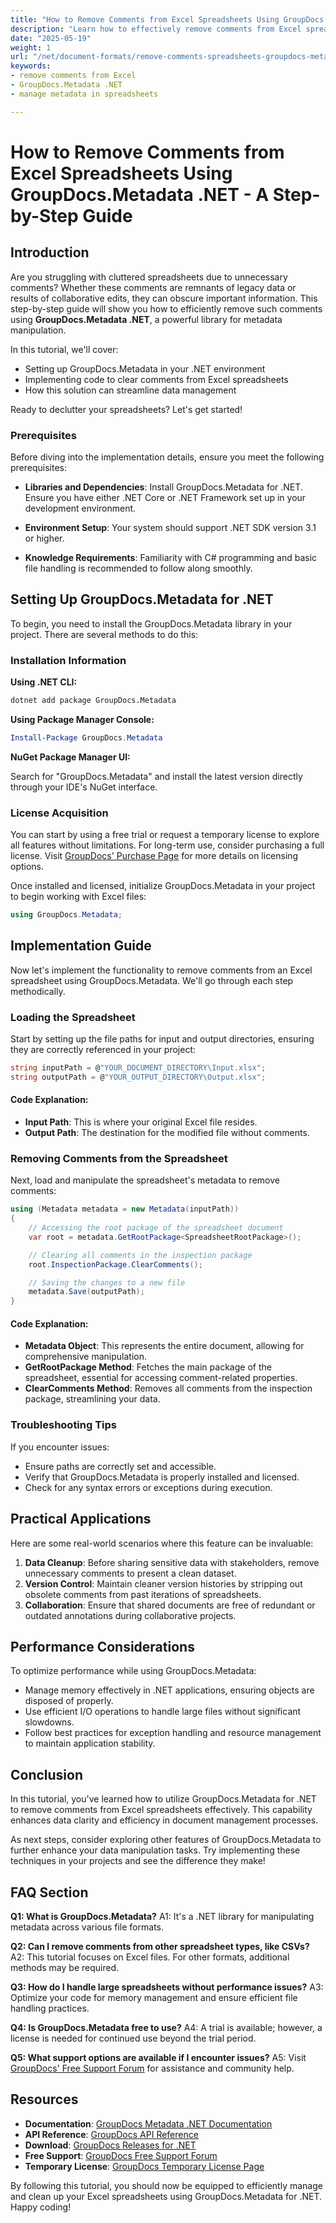 ```yaml
---
title: "How to Remove Comments from Excel Spreadsheets Using GroupDocs.Metadata .NET - A Step-by-Step Guide"
description: "Learn how to effectively remove comments from Excel spreadsheets using GroupDocs.Metadata .NET. This guide provides detailed steps for a cleaner and more efficient data management process."
date: "2025-05-19"
weight: 1
url: "/net/document-formats/remove-comments-spreadsheets-groupdocs-metadata-dotnet/"
keywords:
- remove comments from Excel
- GroupDocs.Metadata .NET
- manage metadata in spreadsheets

---
```



# How to Remove Comments from Excel Spreadsheets Using GroupDocs.Metadata .NET - A Step-by-Step Guide

## Introduction

Are you struggling with cluttered spreadsheets due to unnecessary comments? Whether these comments are remnants of legacy data or results of collaborative edits, they can obscure important information. This step-by-step guide will show you how to efficiently remove such comments using **GroupDocs.Metadata .NET**, a powerful library for metadata manipulation.

In this tutorial, we'll cover:
- Setting up GroupDocs.Metadata in your .NET environment
- Implementing code to clear comments from Excel spreadsheets
- How this solution can streamline data management

Ready to declutter your spreadsheets? Let's get started!

### Prerequisites

Before diving into the implementation details, ensure you meet the following prerequisites:

- **Libraries and Dependencies**: Install GroupDocs.Metadata for .NET. Ensure you have either .NET Core or .NET Framework set up in your development environment.
  
- **Environment Setup**: Your system should support .NET SDK version 3.1 or higher.

- **Knowledge Requirements**: Familiarity with C# programming and basic file handling is recommended to follow along smoothly.

## Setting Up GroupDocs.Metadata for .NET

To begin, you need to install the GroupDocs.Metadata library in your project. There are several methods to do this:

### Installation Information

**Using .NET CLI:**

```bash
dotnet add package GroupDocs.Metadata
```

**Using Package Manager Console:**

```powershell
Install-Package GroupDocs.Metadata
```

**NuGet Package Manager UI:**

Search for "GroupDocs.Metadata" and install the latest version directly through your IDE's NuGet interface.

### License Acquisition

You can start by using a free trial or request a temporary license to explore all features without limitations. For long-term use, consider purchasing a full license. Visit [GroupDocs' Purchase Page](https://purchase.groupdocs.com/temporary-license/) for more details on licensing options.

Once installed and licensed, initialize GroupDocs.Metadata in your project to begin working with Excel files:

```csharp
using GroupDocs.Metadata;
```

## Implementation Guide

Now let's implement the functionality to remove comments from an Excel spreadsheet using GroupDocs.Metadata. We'll go through each step methodically.

### Loading the Spreadsheet

Start by setting up the file paths for input and output directories, ensuring they are correctly referenced in your project:

```csharp
string inputPath = @"YOUR_DOCUMENT_DIRECTORY\Input.xlsx";
string outputPath = @"YOUR_OUTPUT_DIRECTORY\Output.xlsx";
```

#### Code Explanation:
- **Input Path**: This is where your original Excel file resides.
- **Output Path**: The destination for the modified file without comments.

### Removing Comments from the Spreadsheet

Next, load and manipulate the spreadsheet's metadata to remove comments:

```csharp
using (Metadata metadata = new Metadata(inputPath))
{
    // Accessing the root package of the spreadsheet document
    var root = metadata.GetRootPackage<SpreadsheetRootPackage>();

    // Clearing all comments in the inspection package
    root.InspectionPackage.ClearComments();

    // Saving the changes to a new file
    metadata.Save(outputPath);
}
```

#### Code Explanation:
- **Metadata Object**: This represents the entire document, allowing for comprehensive manipulation.
- **GetRootPackage Method**: Fetches the main package of the spreadsheet, essential for accessing comment-related properties.
- **ClearComments Method**: Removes all comments from the inspection package, streamlining your data.

### Troubleshooting Tips

If you encounter issues:
- Ensure paths are correctly set and accessible.
- Verify that GroupDocs.Metadata is properly installed and licensed.
- Check for any syntax errors or exceptions during execution.

## Practical Applications

Here are some real-world scenarios where this feature can be invaluable:
1. **Data Cleanup**: Before sharing sensitive data with stakeholders, remove unnecessary comments to present a clean dataset.
2. **Version Control**: Maintain cleaner version histories by stripping out obsolete comments from past iterations of spreadsheets.
3. **Collaboration**: Ensure that shared documents are free of redundant or outdated annotations during collaborative projects.

## Performance Considerations

To optimize performance while using GroupDocs.Metadata:
- Manage memory effectively in .NET applications, ensuring objects are disposed of properly.
- Use efficient I/O operations to handle large files without significant slowdowns.
- Follow best practices for exception handling and resource management to maintain application stability.

## Conclusion

In this tutorial, you've learned how to utilize GroupDocs.Metadata for .NET to remove comments from Excel spreadsheets effectively. This capability enhances data clarity and efficiency in document management processes.

As next steps, consider exploring other features of GroupDocs.Metadata to further enhance your data manipulation tasks. Try implementing these techniques in your projects and see the difference they make!

## FAQ Section

**Q1: What is GroupDocs.Metadata?**
A1: It's a .NET library for manipulating metadata across various file formats.

**Q2: Can I remove comments from other spreadsheet types, like CSVs?**
A2: This tutorial focuses on Excel files. For other formats, additional methods may be required.

**Q3: How do I handle large spreadsheets without performance issues?**
A3: Optimize your code for memory management and ensure efficient file handling practices.

**Q4: Is GroupDocs.Metadata free to use?**
A4: A trial is available; however, a license is needed for continued use beyond the trial period.

**Q5: What support options are available if I encounter issues?**
A5: Visit [GroupDocs' Free Support Forum](https://forum.groupdocs.com/c/metadata/) for assistance and community help.

## Resources
- **Documentation**: [GroupDocs Metadata .NET Documentation](https://docs.groupdocs.com/metadata/net/)
- **API Reference**: [GroupDocs API Reference](https://reference.groupdocs.com/metadata/net/)
- **Download**: [GroupDocs Releases for .NET](https://releases.groupdocs.com/metadata/net/)
- **Free Support**: [GroupDocs Free Support Forum](https://forum.groupdocs.com/c/metadata/)
- **Temporary License**: [GroupDocs Temporary License Page](https://purchase.groupdocs.com/temporary-license/)

By following this tutorial, you should now be equipped to efficiently manage and clean up your Excel spreadsheets using GroupDocs.Metadata for .NET. Happy coding!

